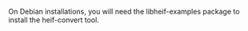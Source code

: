 On Debian installations, you will need the libheif-examples package to install the heif-convert tool.
